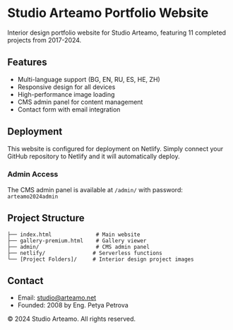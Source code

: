 # Studio Arteamo Portfolio Website

Interior design portfolio website for Studio Arteamo, featuring 11 completed projects from 2017-2024.

## Features

- Multi-language support (BG, EN, RU, ES, HE, ZH)
- Responsive design for all devices
- High-performance image loading
- CMS admin panel for content management
- Contact form with email integration

## Deployment

This website is configured for deployment on Netlify. Simply connect your GitHub repository to Netlify and it will automatically deploy.

### Admin Access

The CMS admin panel is available at `/admin/` with password: `arteamo2024admin`

## Project Structure

```
├── index.html              # Main website
├── gallery-premium.html    # Gallery viewer
├── admin/                  # CMS admin panel
├── netlify/               # Serverless functions
└── [Project Folders]/     # Interior design project images
```

## Contact

- Email: studio@arteamo.net
- Founded: 2008 by Eng. Petya Petrova

© 2024 Studio Arteamo. All rights reserved.